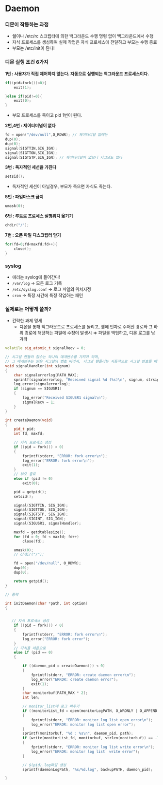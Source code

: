 # Daemon

### 디몬이 작동하는 과정

- 쉘이나 /etc/rc 스크립터에 의한 백그라운드 수행 명령 없이 백그라운드에서 수행
- 자식 프로세스를 생성하여 실제 작업은 자식 프로세스에 전달하고 부모는 수행 종료
- 부모는 /etc/init이 된다!

### 디몬 실행 조건 6가지

**1번 : 사용자가 직접 제어하지 않는다. 자동으로 실행되는 백그라운드 프로세스이다.**

```cpp
if((pid=fork())<0){
	exit(1);

}else if(pid!=0){
	exit(0);
}
```

- 부모 프로세스를 죽이고 pid 1번이 된다.

**2번,4번 : 제어터미널이 없다**

```cpp
fd = open("/dev/null",O_RDWR); // 제어터미널 없애는
dup(0);
dup(0);
signal(SIGTTIN,SIG_IGN);
signal(SIGTTON,SIG_IGN);
signal(SIGTSTP,SIG_IGN); // 제어터미널이 없으니 시그널도 없다
```

**3번 : 독자적인 세션을 가진다**

```cpp
setsid();
```

- 독자적인 세션이 아닐경우, 부모가 죽으면 자식도 죽는다.

**5번 : 파일마스크 금지**

```cpp
umask(0);
```

**6번 : 루트로 프로세스 실행위치 옮기기**

```cpp
chdir("/");
```

**7번 : 오픈 파일 디스크립터 닫기**

```cpp
for(fd=0;fd<maxfd;fd++){
	close();
}
```

### syslog

- 에러는 syslog에 들어간다!
- `/var/log` → 모든 로그 기록
- `/etc/syslog.conf` → 로그 파일의 위치지정
- `cron` → 특정 시간에 특정 작업하는 패턴

### 실제로는 어떻게 쓸까?

- 간략한 과제 명세
  - 디몬을 통해 백그라운드로 프로세스를 돌리고, 쉘에 인자로 주어진 경로와 그 하위 경로에 해당하는 파일에 수정이 발생시 ⇒ 파일을 백업하고, 디몬 로그를 남겨라

```cpp
volatile sig_atomic_t signalRecv = 0;

// 시그널 핸들러 함수는 하나의 매개변수를 가져야 하며,
// 그 매개변수는 받은 시그널의 번호 따라서, 시그널 핸들러는 자동적으로 시그널 번호를 매개변수로 받게 됨
void signalHandler(int signum)
{
    char signalerrorlog[PATH_MAX];
    sprintf(signalerrorlog, "Received signal %d (%s)\n", signum, strsignal(signum));
    log_error(signalerrorlog);
    if (signum == SIGUSR1)
    {
        log_error("Received SIGUSR1 signal\n");
        signalRecv = 1;
    }
}

int createDaemon(void)
{
    pid_t pid;
    int fd, maxfd;

    // 자식 프로세스 생성
    if ((pid = fork()) < 0)
    {
        fprintf(stderr, "ERROR: fork error\n");
        log_error("ERROR: fork error\n");
        exit(1);
    }
    // 부모 종료
    else if (pid != 0)
        exit(0);

    pid = getpid();
    setsid();

    signal(SIGTTIN, SIG_IGN);
    signal(SIGTTOU, SIG_IGN);
    signal(SIGTSTP, SIG_IGN);
    signal(SIGINT, SIG_IGN);
    signal(SIGUSR1, signalHandler);

    maxfd = getdtablesize();
    for (fd = 0; fd < maxfd; fd++)
        close(fd);

    umask(0);
    // chdir("/");

    fd = open("/dev/null", O_RDWR);
    dup(0);
    dup(0);

    return getpid();
}

// 중략

int initDaemon(char *path, int option)
{


   // 자식 프로세스 생성
    if ((pid = fork()) < 0)
    {
        fprintf(stderr, "ERROR: fork error\n");
        log_error("ERROR: fork error");
    }
    // 자식을 데몬으로
    else if (pid == 0)
    {

        if ((daemon_pid = createDaemon()) < 0)
        {
            fprintf(stderr, "ERROR: create daemon error\n");
            log_error("ERROR: create daemon error");
            exit(1);
        }
        char monitorbuf[PATH_MAX * 2];
        int len;

        // monitor_list에 로그 써주기
        if ((monitorList_fd = open(monitorLogPATH, O_WRONLY | O_APPEND | O_CREAT)) < 0)
        {
            fprintf(stderr, "ERROR: monitor log list open error\n");
            log_error("ERROR: monitor log list open error");
        }
        sprintf(monitorbuf, "%d : %s\n", daemon_pid, path);
        if (write(monitorList_fd, monitorbuf, strlen(monitorbuf)) == -1)
        {
            fprintf(stderr, "ERROR: monitor log list write error\n");
            log_error("ERROR: monitor log list  write error");
        }

        // $(pid).log파일 생성
        sprintf(daemonLogPath, "%s/%d.log", backupPATH, daemon_pid);

}

```
